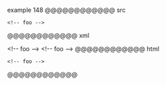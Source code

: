 example 148
@@@@@@@@@@@@ src
  <!-- foo -->

    <!-- foo -->
@@@@@@@@@@@@ xml
<?xml version="1.0" encoding="UTF-8"?>
<!DOCTYPE document SYSTEM "CommonMark.dtd">
<document xmlns="http://commonmark.org/xml/1.0">
  <html_block>  &lt;!-- foo --&gt;
</html_block>
  <code_block>&lt;!-- foo --&gt;
</code_block>
</document>
@@@@@@@@@@@@ html
  <!-- foo -->
<pre><code>&lt;!-- foo --&gt;
</code></pre>
@@@@@@@@@@@@
